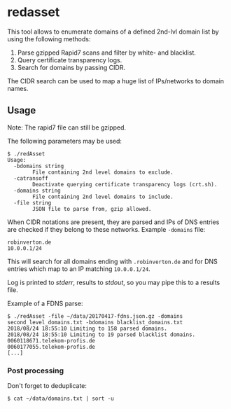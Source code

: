# redasset

This tool allows to enumerate domains of a defined 2nd-lvl domain list by using the following methods:

1. Parse gzipped Rapid7 scans and filter by white- and blacklist.
2. Query certificate transparency logs.
3. Search for domains by passing CIDR.

The CIDR search can be used to map a huge list of IPs/networks to domain names.

## Usage

Note: The rapid7 file can still be gzipped.

The following parameters may be used:

```
$ ./redAsset 
Usage:
  -bdomains string
    	File containing 2nd level domains to exclude.
  -catransoff
    	Deactivate querying certificate transparency logs (crt.sh).
  -domains string
    	File containing 2nd level domains to include.
  -file string
    	JSON file to parse from, gzip allowed.

```

When CIDR notations are present, they are parsed and IPs of DNS entries are checked if they belong to these networks. Example `-domains` file:

    robinverton.de
    10.0.0.1/24

This will search for all domains ending with `.robinverton.de` and for DNS entries which map to an IP matching `10.0.0.1/24`.

Log is printed to *stderr*, results to *stdout*, so you may pipe this to a results file.

Example of a FDNS parse:

    $ ./redAsset -file ~/data/20170417-fdns.json.gz -domains second_level_domains.txt -bdomains blacklist_domains.txt
    2018/08/24 18:55:10 Limiting to 158 parsed domains.
    2018/08/24 18:55:10 Limiting to 19 parsed blacklist domains.
    0060118671.telekom-profis.de
    0060177055.telekom-profis.de
    [...]

### Post processing

Don't forget to deduplicate:

    $ cat ~/data/domains.txt | sort -u

